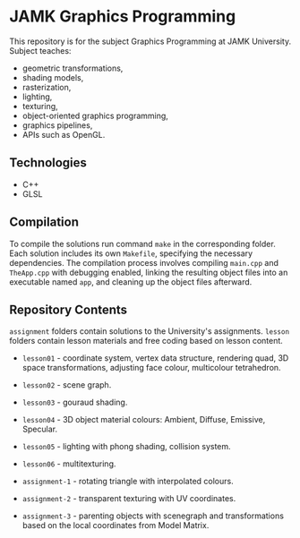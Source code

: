 # JAMK Graphics Programming

This repository is for the subject Graphics Programming at JAMK University. Subject teaches:

- geometric transformations,
- shading models,
- rasterization,
- lighting,
- texturing,
- object-oriented graphics programming,
- graphics pipelines,
- APIs such as OpenGL.

## Technologies

- C++
- GLSL

## Compilation

To compile the solutions run command `make` in the corresponding folder. Each solution includes its own `Makefile`, specifying the necessary dependencies. The compilation process involves compiling `main.cpp` and `TheApp.cpp` with debugging enabled, linking the resulting object files into an executable named `app`, and cleaning up the object files afterward.

## Repository Contents

`assignment` folders contain solutions to the University's assignments.
`lesson` folders contain lesson materials and free coding based on lesson content.

- `lesson01` - coordinate system, vertex data structure, rendering quad, 3D space transformations, adjusting face colour, multicolour tetrahedron.
- `lesson02` - scene graph.
- `lesson03` - gouraud shading.
- `lesson04` - 3D object material colours: Ambient, Diffuse, Emissive, Specular.
- `lesson05` - lighting with phong shading, collision system.
- `lesson06` - multitexturing.

- `assignment-1` - rotating triangle with interpolated colours.
- `assignment-2` - transparent texturing with UV coordinates.
- `assignment-3` - parenting objects with scenegraph and transformations based on the local coordinates from Model Matrix.
